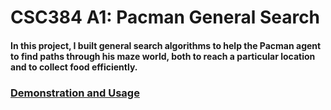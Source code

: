 # CSC384 A1: Pacman General Search
#### In this project, I built general search algorithms to help the Pacman agent to find paths through his maze world, both to reach a particular location and to collect food efficiently.

### [Demonstration and Usage](https://github.com/rlllam/Pacman-General-Search-Algorithms-Visualizer/blob/main/A1-instructions.pdf)
